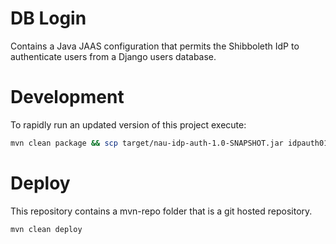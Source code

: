 # DB Login
Contains a Java JAAS configuration that permits the Shibboleth IdP to authenticate users from a Django users database.

# Development
To rapidly run an updated version of this project execute:
```bash
mvn clean package && scp target/nau-idp-auth-1.0-SNAPSHOT.jar idpauth01-dev:/opt/tomcat/webapps/idp/WEB-INF/lib/.
```

# Deploy
This repository contains a mvn-repo folder that is a git hosted repository.
```bash
mvn clean deploy
```
